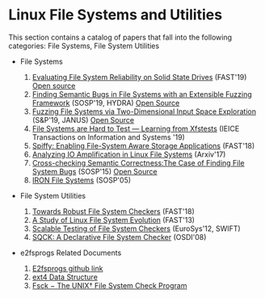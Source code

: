 # Linux File Systems and Utilities

This section contains a catalog of papers that fall into the following categories: File Systems, File System Utilities
- File Systems
   1. [Evaluating File System Reliability on Solid State Drives](https://www.usenix.org/system/files/atc19-jaffer.pdf) (FAST'19) [Open source](https://github.com/uoftsystems/dm-inject)
   2. [Finding Semantic Bugs in File Systems with an Extensible Fuzzing Framework](https://taesoo.kim/pubs/2019/kim:hydra.pdf) (SOSP'19, HYDRA) [Open Source](https://github.com/sslab-gatech/hydra)
   3. [Fuzzing File Systems via Two-Dimensional Input Space Exploration](https://taesoo.kim/pubs/2019/xu:janus.pdf) (S&P'19, JANUS) [Open Source](https://github.com/sslab-gatech/janus)
   4. [File Systems are Hard to Test — Learning from Xfstests](https://www.jstage.jst.go.jp/article/transinf/E102.D/2/E102.D_2018EDP7006/_pdf/-char/en) (IEICE Transactions on Information and Systems '19)
   5. [Spiffy: Enabling File-System Aware Storage Applications](http://csng.cs.toronto.edu/publication_files/0000/0343/fast18-sun.pdf) (FAST'18)
   6. [Analyzing IO Amplification in Linux File Systems](https://arxiv.org/pdf/1707.08514.pdf) (Arxiv'17) 
   7. [Cross-checking Semantic Correctness:The Case of Finding File System Bugs](https://taesoo.kim/pubs/2015/min:juxta.pdf) (SOSP'15) [Open Source](https://github.com/sslab-gatech/juxta)
   8. [IRON File Systems](https://research.cs.wisc.edu/adsl/Publications/iron-sosp05.pdf) (SOSP'05)
    
- File System Utilities
   1. [Towards Robust File System Checkers](https://www.ece.iastate.edu/~mai/docs/papers/2018_FAST_rfsck.pdf) (FAST'18)
   2. [A Study of Linux File System Evolution](https://research.cs.wisc.edu/adsl/Publications/fsstudy-fast13.pdf) (FAST'13)
   3. [Scalable Testing of File System Checkers](https://people.eecs.berkeley.edu/~joao/swift_eurosys12.pdf) (EuroSys'12, SWIFT)
   4. [SQCK: A Declarative File System Checker](https://research.cs.wisc.edu/adsl/Publications/sqck-osdi08.pdf) (OSDI'08)

- e2fsprogs Related Documents
   1. [E2fsprogs github link](https://github.com/tytso/e2fsprogs)
   2. [ext4 Data Structure](https://www.kernel.org/doc/html/latest/filesystems/ext4/globals.html#super-block)
   3. [Fsck − The UNIX† File System Check Program](https://docs.freebsd.org/44doc/smm/03.fsck/paper.pdf)
